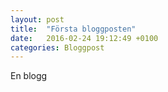 ```yaml
---
layout: post
title:  "Första bloggposten"
date:   2016-02-24 19:12:49 +0100
categories: Bloggpost
---
```

En blogg
